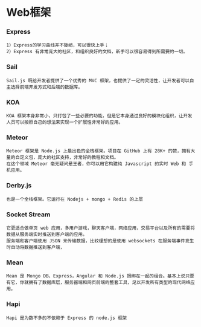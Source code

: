 # Web框架

### Express

	1）Express的学习曲线并不陡峭，可以很快上手；
	2）Express 有非常庞大的社区，和组织良好的文档，新手可以很容易得到所需要的一切。

### Sail

	Sail.js 既给开发者提供了一个优秀的 MVC 框架，也提供了一定的灵活性，让开发者可以自主选择前端开发方式和后端的数据库。

### KOA

	KOA 框架本身非常小，只打包了一些必要的功能，但是它本身通过良好的模块化组织，让开发人员可以按照自己的想法来实现一个扩展性非常好的应用。

### Meteor

	Meteor 框架是 Node.js 上最出色的全栈框架。项目在 GitHub 上有 28K+ 的赞，拥有大量的自定义包，庞大的社区支持，非常好的教程和文档。
	在这个领域 Meteor 毫无疑问是王者，你可以用它构建纯 Javascript 的实时 Web 和 手机应用。

### Derby.js

	也是一个全栈框架。它运行在 Nodejs + mongo + Redis 的上层

### Socket Stream

	它更适合做单页 web 应用，多用户游戏，聊天客户端，网络应用，交易平台以及所有的需要将数据从服务端实时推送到客户端的应用。
	服务端和客户端使用 JSON 来传输数据，比较理想的是使用 websockets 在服务端事件发生时自动将数据推送到客户端，

### Mean

	Mean 是 Mongo DB，Express，Angular 和 Node.js 捆绑在一起的组合。基本上说只要有它，你就拥有了数据库层，服务器端和网页前端的整套工具，足以开发所有类型的现代网络应用。

### Hapi

	Hapi 是为数不多的不依赖于 Express 的 node.js 框架

